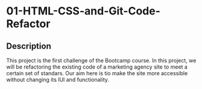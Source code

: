 # 01-HTML-CSS-and-Git-Code-Refactor

## Description
This project is the first challenge of the Bootcamp course. In this project, we will be refactoring the existing code of a marketing agency site to meet a certain set of standars. Our aim here is tio make the site more accessible without changing its lUI and functionality.